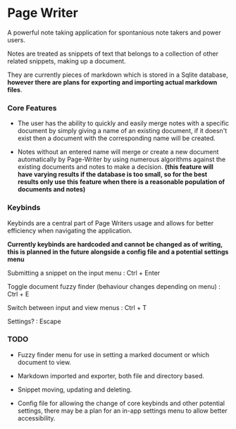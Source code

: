 # Page Writer

A powerful note taking application for spontanious note takers and power users.

Notes are treated as snippets of text that belongs to a collection of other related snippets, making up a document.

They are currently pieces of markdown which is stored in a Sqlite database, **however there are plans for exporting and importing actual markdown files**.

### Core Features

- The user has the ability to quickly and easily merge notes with a specific document by simply giving a name of an existing document, if it doesn't exist then a document with the corresponding name will be created.

- Notes without an entered name will merge or create a new document automatically by Page-Writer by using numerous algorithms against the existing documents and notes to make a decision. **(this feature will have varying results if the database is too small, so for the best results only use this feature when there is a reasonable population of documents and notes)**

### Keybinds

Keybinds are a central part of Page Writers usage and allows for better efficiency when navigating the application.

**Currently keybinds are hardcoded and cannot be changed as of writing, this is planned in the future alongside a config file and a potential settings menu**

Submitting a snippet on the input menu : Ctrl + Enter

Toggle document fuzzy finder (behaviour changes depending on menu) : Ctrl + E

Switch between input and view menus : Ctrl + T

Settings? : Escape

### TODO

- Fuzzy finder menu for use in setting a marked document or which document to view.

- Markdown imported and exporter, both file and directory based.

- Snippet moving, updating and deleting.

- Config file for allowing the change of core keybinds and other potential settings, there may be a plan for an in-app settings menu to allow better accessibility.
